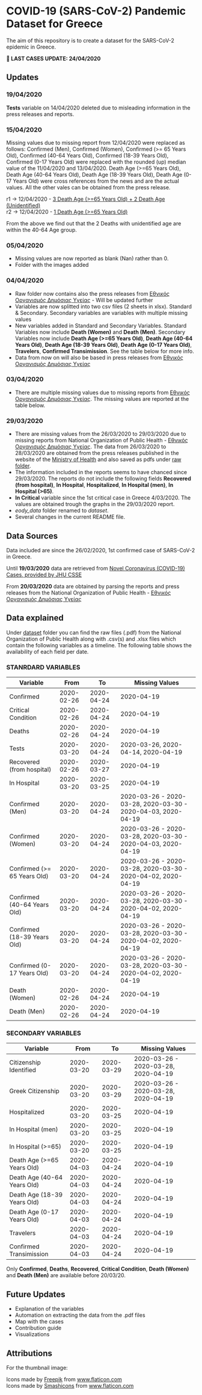 # COVID-19 (SARS-CoV-2) Pandemic Dataset for Greece # 

The aim of this repository is to create a dataset for the SARS-CoV-2 epidemic in Greece.

**:mega: LAST CASES UPDATE: 24/04/2020** 

## Updates ##

### 19/04/2020 ###
**Tests** variable on 14/04/2020 deleted due to misleading information in the press releases and reports.

### 15/04/2020 ###
Missing values due to missing report from 12/04/2020 were replaced as follows: Confirmed (Men), Confirmed (Women), Confirmed (>= 65 Years Old), Confirmed (40-64 Years Old), Confirmed (18-39 Years Old), Confirmed (0-17 Years Old) were replaced with the rounded (up) median value of the 11/04/2020 and 13/04/2020. Death Age (>=65 Years Old), Death Age (40-64 Years Old), Death Age (18-39 Years Old), Death Age (0-17 Years Old) were cross references from the news and are the actual values. All the other vales can be obtained from the press release.

r1 -> 12/04/2020 - [3 Death Age (>=65 Years Old) + 2 Death Age (Unidentified)](https://www.lifo.gr/now/greece/278098/koronoios-megalonei-o-arithmon-thymaton-stin-ellada-alloi-dyo-nekroi)  
r2 -> 12/04/2020 - [1 Death Age (>=65 Years Old)](https://www.news247.gr/koinonia/koronoios-stoys-99-oi-nekroi-stin-ellada.7622521.html) 

From the above we find out that the 2 Deaths with unidentified age are within the 40-64 Age group.

### 05/04/2020 ###
- Missing values are now reported as blank (Nan) rather than 0.
- Folder with the images added

### 04/04/2020 ###
- Raw folder now contains also the press releases from [Εθνικός Οργανισμός Δημόσιας Υγείας](https://eody.gov.gr/) - Will be updated further
- Variables are now splitted into two csv files (2 sheets in xlsx). Standard & Secondary. Secondary variables are variables with multiple missing values
- New variables added in Standard and Secondary Variables. Standard Variables now include **Death (Women)** and **Death (Men)**. Secondary Variables now include **Death Age (>=65 Years Old)**, **Death Age (40-64 Years Old)**, **Death Age (18-39 Years Old)**, **Death Age (0-17 Years Old)**, **Travelers**, **Confirmed Transimission**. See the table below for more info.
- Data from now on will also be based in press releases from [Εθνικός Οργανισμός Δημόσιας Υγείας](https://eody.gov.gr/)

### 03/04/2020 ###
- There are multiple missing values due to missing reports from [Εθνικός Οργανισμός Δημόσιας Υγείας](https://eody.gov.gr/). The missing values are reported at the table below. 

### 29/03/2020 ###
- There are missing values from the 26/03/2020 to 29/03/2020 due to missing reports from National Organization of Public Health - [Εθνικός Οργανισμός Δημόσιας Υγείας](https://eody.gov.gr/). The data from 26/03/2020 to 28/03/2020 are obtained from the press releases published in the website of the [Ministry of Health](https://www.moh.gov.gr/articles/ministry/grafeio-typoy/press-releases) and also saved as pdfs under [raw folder](daataset/raw). 
- The information included in the reports seems to have chanced since 29/03/2020. The reports do not include the following fields **Recovered (from hospital)**, **In Hospital**, **Hospitalized**, **In Hospital (men)**, **In Hospital (>65)**.
- **In Critical** variable since the 1st critical case in Greece 4/03/2020. The values are obtained trough the graphs in the 29/03/2020 report. 
- *eody_data* folder renamed to *dataset*.
- Several changes in the current README file.

## Data Sources ##
Data included are since the 26/02/2020, 1st confirmed case of SARS-CoV-2 in Greece. 

Until **19/03/2020** data are retrieved from [Novel Coronavirus (COVID-19) Cases, provided by JHU CSSE](https://github.com/CSSEGISandData/COVID-19)

From **20/03/2020** data are obtained by parsing the reports and press releases from the National Organization of Public Health - [Εθνικός Οργανισμός Δημόσιας Υγείας](https://eody.gov.gr/)

## Data explained ##
Under [dataset](dataset/) folder you can find the raw files (.pdf) from the National Organization of Public Health along with .csv(s) and .xlsx files which contain the following variables as a timeline. The following table shows the availability of each field per date. 

### STANRDARD VARIABLES ###

| Variable                     | From       | To         | Missing Values           |
|------------------------------|------------|------------|--------------------------|
| Confirmed                    | 2020-02-26 | 2020-04-24 | 2020-04-19               |
| Critical Condition           | 2020-02-26 | 2020-04-24 | 2020-04-19               |
| Deaths                       | 2020-02-26 | 2020-04-24 | 2020-04-19               |
| Tests                        | 2020-03-20 | 2020-04-24 | 2020-03-26, 2020-04-14, 2020-04-19   |
| Recovered (from hospital)    | 2020-02-26 | 2020-03-27 | 2020-04-19               |
| In Hospital                  | 2020-03-20 | 2020-03-25 | 2020-04-19               |
| Confirmed (Men)              | 2020-03-20 | 2020-04-24 | 2020-03-26 - 2020-03-28, 2020-03-30 - 2020-04-03, 2020-04-19 |
| Confirmed (Women)            | 2020-03-20 | 2020-04-24 | 2020-03-26 - 2020-03-28, 2020-03-30 - 2020-04-03, 2020-04-19 |
| Confirmed (\>= 65 Years Old) | 2020-03-20 | 2020-04-24 | 2020-03-26 - 2020-03-28, 2020-03-30 - 2020-04-02, 2020-04-19  |
| Confirmed (40-64 Years Old)  | 2020-03-20 | 2020-04-24 | 2020-03-26 - 2020-03-28, 2020-03-30 - 2020-04-02, 2020-04-19  |
| Confirmed (18-39 Years Old)  | 2020-03-20 | 2020-04-24 | 2020-03-26 - 2020-03-28, 2020-03-30 - 2020-04-02, 2020-04-19  |
| Confirmed (0-17 Years Old)   | 2020-03-20 | 2020-04-24 | 2020-03-26 - 2020-03-28, 2020-03-30 - 2020-04-02, 2020-04-19  |
| Death (Women)                | 2020-02-26 | 2020-04-24 | 2020-04-19               |
| Death (Men)                  | 2020-02-26 | 2020-04-24 | 2020-04-19               |


### SECONDARY VARIABLES ###

| Variable                    | From       | To         | Missing Values           |
|---------------------------  |------------|------------|--------------------------|
| Citizenship Identified      | 2020-03-20 | 2020-03-29 | 2020-03-26 - 2020-03-28, 2020-04-19  |
| Greek Citizenship           | 2020-03-20 | 2020-03-29 | 2020-03-26 - 2020-03-28, 2020-04-19  |
| Hospitalized                | 2020-03-20 | 2020-03-25 | 2020-04-19               |
| In Hospital (men)           | 2020-03-20 | 2020-03-25 | 2020-04-19               |
| In Hospital (\>=65)         | 2020-03-20 | 2020-03-25 | 2020-04-19               |
| Death Age (>=65 Years Old)  | 2020-04-03 | 2020-04-24 | 2020-04-19               |
| Death Age (40-64 Years Old) | 2020-04-03 | 2020-04-24 | 2020-04-19               |
| Death Age (18-39 Years Old) | 2020-04-03 | 2020-04-24 | 2020-04-19               |
| Death Age (0-17 Years Old)  | 2020-04-03 | 2020-04-24 | 2020-04-19               |
| Travelers                   | 2020-04-03 | 2020-04-24 | 2020-04-19               |
| Confirmed Transimission     | 2020-04-03 | 2020-04-24 | 2020-04-19               |


Only **Confirmed**, **Deaths**, **Recovered**, **Critical Condition**, **Death (Women)** and **Death (Men)**   are available before 20/03/20.

## Future Updates ##
- Explanation of the variables
- Automation on extracting the data from the .pdf files
- Map with the cases
- Contribution guide
- Visualizations

## Attributions ## 
For the thumbnail image:
<div>Icons made by <a href="https://www.flaticon.com/authors/freepik" title="Freepik">Freepik</a> from <a href="https://www.flaticon.com/" title="Flaticon">www.flaticon.com</a></div>
Icons made by <a href="https://www.flaticon.com/authors/smashicons" title="Smashicons">Smashicons</a> from <a href="https://www.flaticon.com/" title="Flaticon"> www.flaticon.com</a>